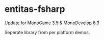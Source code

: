 entitas-fsharp
=============================

Update for MonoGame 3.5 & MonoDevelop 6.3

Seperate library from per platform demos.